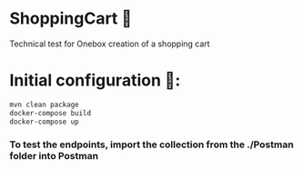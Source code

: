 # ShoppingCart 🛒
Technical test for Onebox creation of a shopping cart

# Initial configuration 🚀:
```bash
mvn clean package
docker-compose build
docker-compose up
```

### To test the endpoints, import the collection from the ./Postman folder into Postman

